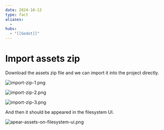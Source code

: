 ```yaml
---
date: 2024-10-12
type: fact
aliases:
  -
hubs:
  - "[[Godot]]"
---
```


# Import assets zip

Download the assets zip file and we can import it into the project directly. 

![import-zip-1.png](../assets/imgs/import-zip-1.png)

![import-zip-2.png](../assets/imgs/import-zip-2.png)

![import-zip-3.png](../assets/imgs/import-zip-3.png)


And then it should be appeared in the filesystem UI.

![apear-assets-on-filesystem-ui.png](../assets/imgs/apear-assets-on-filesystem-ui.png)
